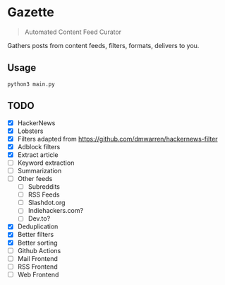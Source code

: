 # Gazette

> Automated Content Feed Curator

Gathers posts from content feeds, filters, formats, delivers to you.

## Usage
`python3 main.py`

## TODO
- [x] HackerNews
- [x] Lobsters
- [x] Filters adapted from https://github.com/dmwarren/hackernews-filter
- [x] Adblock filters
- [x] Extract article
- [ ] Keyword extraction
- [ ] Summarization
- [ ] Other feeds
  - [ ] Subreddits
  - [ ] RSS Feeds
  - [ ] Slashdot.org
  - [ ] Indiehackers.com?
  - [ ] Dev.to?
- [x] Deduplication
- [x] Better filters
- [x] Better sorting
- [ ] Github Actions
- [ ] Mail Frontend
- [ ] RSS Frontend
- [ ] Web Frontend
